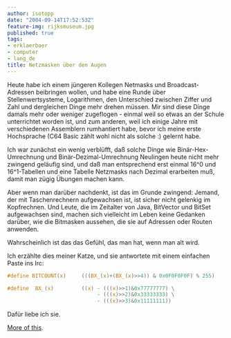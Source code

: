 ```yaml
---
author: isotopp
date: "2004-09-14T17:52:53Z"
feature-img: rijksmuseum.jpg
published: true
tags:
- erklaerbaer
- computer
- lang_de
title: Netzmasken über den Augen
---
```

Heute habe ich einem jüngeren Kollegen Netmasks und Broadcast-Adressen beibringen wollen, und habe eine Runde über Stellenwertsysteme, Logarithmen, den Unterschied zwischen Ziffer und Zahl und dergleichen Dinge mehr drehen müssen. Mir sind diese Dinge damals mehr oder weniger zugeflogen - einmal weil so etwas an der Schule unterrichtet worden ist, und zum anderen, weil ich einige Jahre mit verschiedenen Assemblern rumhantiert habe, bevor ich meine erste Hochsprache (C64 Basic zählt wohl nicht als solche :) gelernt habe.

Ich war zunächst ein wenig verblüfft, daß solche Dinge wie Binär-Hex-Umrechnung und Binär-Dezimal-Umrechnung Neulingen heute nicht mehr zwingend geläufig sind, und daß man entsprechend erst einmal 16^0 und 16^1-Tabellen und eine Tabelle Netzmasks nach Dezimal erarbeiten muß, damit man zügig Übungen machen kann.

Aber wenn man darüber nachdenkt, ist das im Grunde zwingend: Jemand, der mit Taschenrechnern aufgewachsen ist, ist sicher nicht gelenkig im Kopfrechnen. Und Leute, die im Zeitalter von Java, BitVector und BitSet aufgewachsen sind, machen sich vielleicht im Leben keine Gedanken darüber, wie die Bitmasken aussehen, die sie auf Adressen oder Routen anwenden.

Wahrscheinlich ist das das Gefühl, das man hat, wenn man alt wird.

Ich erzählte dies meiner Katze, und sie antwortete mit einem einfachen Paste ins Irc:

```c
#define BITCOUNT(x)     (((BX_(x)+(BX_(x)>>4)) & 0x0F0F0F0F) % 255)

#define  BX_(x)         ((x) - (((x)>>1)&0x77777777) \
                             - (((x)>>2)&0x33333333) \
                             - (((x)>>3)&0x11111111))
```

Dafür liebe ich sie.

[More of this](https://www.funkthat.com/~jmg/jmpc/bitwise.html).
